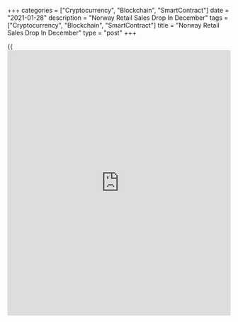 +++
categories = ["Cryptocurrency", "Blockchain", "SmartContract"]
date = "2021-01-28"
description = "Norway Retail Sales Drop In December"
tags = ["Cryptocurrency", "Blockchain", "SmartContract"]
title = "Norway Retail Sales Drop In December"
type = "post"
+++

{{<iframe id="large-banner" src="https://www.bounty.group/#slide=26.0" width="100%" height="600" scrolling="no" style="border: 0px solid rgb(216, 221, 230); border-radius: 3px;">}}

Norway's retail sales dropped in December, figures from Statistics
Norway showed on Thursday.

Retail sales declined 5.7 percent month-on-month in December, after a
2.9 percent increase in November.

Sales of information, communication and [technology][1] equipment
declined 15.3 percent monthly in December. Sales of other household
equipment and culture and recreation of goods fell by 10.7 percent and
12.7 percent, respectively.

Excluding motor vehicles and gas stations, retail sales decreased 5.7
percent monthly in December, after a 3.1 percent increase in the
preceding month.

On a year-on-year basis, retail sales increased 8.0 percent in December,
after a 13.8 percent rise in the prior month.

For comments and feedback [contact](https://www.playgroundfx.com/contact/): editorial@rtt[news](https://www.letsplayfx.com/blog/forex-news-website/).com

[Economic News][2]

 **What parts of the world are seeing the best (and worst) economic
performances lately? Click[here][3] to check out our [Econ Scorecard][3]
and find out! See up-to-the-moment [ranking](https://www.playgroundfx.com/blog/crypto-exchange-ranking/)s for the best and worst
performers in [GDP][4], [unemployment rate][5], [inflation][6] and much
more.**

   1. www.rtt[news](https://www.letsplayfx.com/blog/forex-news-website/).com/
   2. www.rtt[news](https://www.letsplayfx.com/blog/forex-news-website/).com/Content/EconomicNews.aspx
   3. www.rtt[news](https://www.letsplayfx.com/blog/forex-news-website/).com/economic-scorecard/world-rank/industrial-production/highest-performance.aspx
   4. www.rtt[news](https://www.letsplayfx.com/blog/forex-news-website/).com/economic-scorecard/world-rank/GDP/highest-performance.aspx
   5. www.rtt[news](https://www.letsplayfx.com/blog/forex-news-website/).com/economic-scorecard/world-rank/unemployment-rate/lowest-performance.aspx
   6. www.rtt[news](https://www.letsplayfx.com/blog/forex-news-website/).com/economic-scorecard/world-rank/CPI/highest-performance.aspx